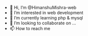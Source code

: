 - 👋 Hi, I’m @HimanshuMishra-web
- 👀 I’m interested in web development
- 🌱 I’m currently learning php & mysql
- 💞️ I’m looking to collaborate on ...
- 📫 How to reach me 

<!---
HimanshuMishra-web/HimanshuMishra-web is a ✨ special ✨ repository because its `README.md` (this file) appears on your GitHub profile.
You can click the Preview link to take a look at your changes.
--->
